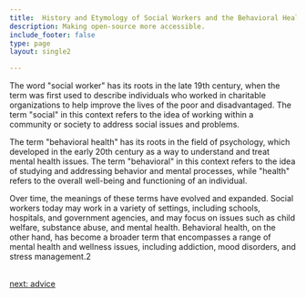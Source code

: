 ```yaml
---
title:  History and Etymology of Social Workers and the Behavioral Health  Industry
description: Making open-source more accessible.
include_footer: false
type: page
layout: single2

---
```


<p>
The word "social worker" has its roots in the late 19th century, when the term was first used to describe individuals who worked in charitable organizations to help improve the lives of the poor and disadvantaged. The term "social" in this context refers to the idea of working within a community or society to address social issues and problems.

The term "behavioral health" has its roots in the field of psychology, which developed in the early 20th century as a way to understand and treat mental health issues. The term "behavioral" in this context refers to the idea of studying and addressing behavior and mental processes, while "health" refers to the overall well-being and functioning of an individual.

Over time, the meanings of these terms have evolved and expanded. Social workers today may work in a variety of settings, including schools, hospitals, and government agencies, and may focus on issues such as child welfare, substance abuse, and mental health. Behavioral health, on the other hand, has become a broader term that encompasses a range of mental health and wellness issues, including addiction, mood disorders, and stress management.2

<br>
<a href="https://workdojos.com/socialworker/advice">next: advice</a>
<br>
</p>